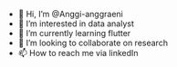 - 👋 Hi, I’m @Anggi-anggraeni
- 👀 I’m interested in data analyst
- 🌱 I’m currently learning flutter
- 💞️ I’m looking to collaborate on research
- 📫 How to reach me via linkedIn

<!---
Anggi-anggraeni/Anggi-anggraeni is a ✨ special ✨ repository because its `README.md` (this file) appears on your GitHub profile.
You can click the Preview link to take a look at your changes.
--->
